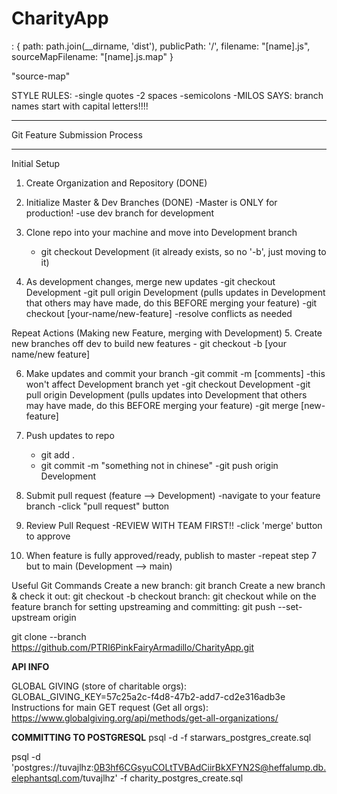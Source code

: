 # CharityApp
: {
    path: path.join(__dirname, 'dist'),
    publicPath: '/',
    filename: "[name].js",
    sourceMapFilename: "[name].js.map"
  }

"source-map"


STYLE RULES:
-single quotes
-2 spaces
-semicolons 
-MILOS SAYS: branch names start with capital letters!!!!
_______________________________
Git Feature Submission Process
_______________________________
Initial Setup
1. Create Organization and Repository (DONE)
2. Initialize Master & Dev Branches (DONE)
    -Master is ONLY for production!
    -use dev branch for development
3. Clone repo into your machine and move into Development branch
    - git checkout Development (it already exists, so no '-b', just moving to it)

4. As development changes, merge new updates
    -git checkout Development
    -git pull origin Development (pulls updates in Development that others may have made, do this BEFORE merging your feature)
    -git checkout [your-name/new-feature]
    -resolve conflicts as needed

Repeat Actions (Making new Feature, merging with Development)
5. Create new branches off dev to build new features
    - git checkout -b [your name/new feature]

6. Make updates and commit your branch 
    -git commit -m [comments] 
    -this won't affect Development branch yet
    -git checkout Development
    -git pull origin Development (pulls updates into Development that others may have made, do this BEFORE merging your feature)
    -git merge [new-feature]

7. Push updates to repo
    - git add .
    - git commit -m "something not in chinese"
    -git push origin Development

8. Submit pull request (feature --> Development)
    -navigate to your feature branch
    -click "pull request" button

9. Review Pull Request
    -REVIEW WITH TEAM FIRST!!
    -click 'merge' button to approve

10. When feature is fully approved/ready, publish to master
    -repeat step 7 but to main (Development --> main)




Useful Git Commands
Create a new branch: git branch <feature>
Create a new branch & check it out: git checkout -b <feature>
checkout branch: git checkout <feature>
while on the feature branch for setting upstreaming and committing: git push --set-upstream origin <feature>

git clone --branch <branchname> https://github.com/PTRI6PinkFairyArmadillo/CharityApp.git




**API INFO**

GLOBAL GIVING (store of charitable orgs):
GLOBAL_GIVING_KEY=57c25a2c-f4d8-47b2-add7-cd2e316adb3e
Instructions for main GET request (Get all orgs): https://www.globalgiving.org/api/methods/get-all-organizations/


**COMMITTING TO POSTGRESQL**
psql -d <url from elephantSQL> -f starwars_postgres_create.sql

psql -d 'postgres://tuvajlhz:0B3hf6CGsyuCOLtTVBAdCiirBkXFYN2S@heffalump.db.elephantsql.com/tuvajlhz' -f charity_postgres_create.sql

